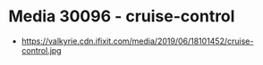 # Media 30096 - cruise-control

- https://valkyrie.cdn.ifixit.com/media/2019/06/18101452/cruise-control.jpg

